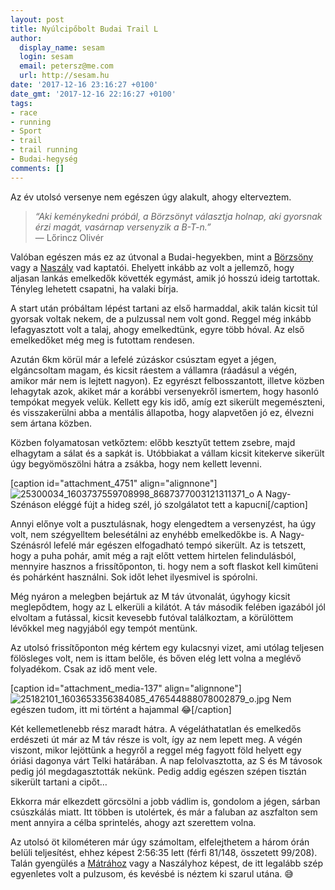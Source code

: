 ```yaml
---
layout: post
title: Nyúlcipőbolt Budai Trail L
author:
  display_name: sesam
  login: sesam
  email: petersz@me.com
  url: http://sesam.hu
date: '2017-12-16 23:16:27 +0100'
date_gmt: '2017-12-16 22:16:27 +0100'
tags:
- race
- running
- Sport
- trail
- trail running
- Budai-hegység
comments: []
---
```


Az év utolsó versenye nem egészen úgy alakult, ahogy elterveztem.

> _“Aki keménykedni próbál, a Börzsönyt választja holnap, aki gyorsnak érzi magát, vasárnap versenyzik a B-T-n.”_  
>  — Lőrincz Olivér

Valóban egészen más ez az útvonal a Budai-hegyekben, mint a [Börzsöny](/2017/07/19/nyulcipobolt-borzsony-trail-l) vagy a [Naszály](/2017/11/28/okofutas-naszaly-trail-m) vad kaptatói. Ehelyett inkább az volt a jellemző, hogy aljasan lankás emelkedők követték egymást, amik jó hosszú ideig tartottak. Tényleg lehetett csapatni, ha valaki bírja.

A start után próbáltam lépést tartani az első harmaddal, akik talán kicsit túl gyorsak voltak nekem, de a pulzussal nem volt gond. Reggel még inkább lefagyasztott volt a talaj, ahogy emelkedtünk, egyre több hóval. Az első emelkedőket még meg is futottam rendesen.

Azután 6km körül már a lefelé zúzáskor csúsztam egyet a jégen, elgáncsoltam magam, és kicsit ráestem a vállamra (ráadásul a végén, amikor már nem is lejtett nagyon). Ez egyrészt felbosszantott, illetve közben lehagytak azok, akiket már a korábbi versenyekről ismertem, hogy hasonló tempókat megyek velük. Kellett egy kis idő, amíg ezt sikerült megemészteni, és visszakerülni abba a mentális állapotba, hogy alapvetően jó ez, élvezni sem ártana közben.

Közben folyamatosan vetkőztem: előbb kesztyűt tettem zsebre, majd elhagytam a sálat és a sapkát is. Utóbbiakat a vállam kicsit kitekerve sikerült úgy begyömöszölni hátra a zsákba, hogy nem kellett levenni.

[caption id="attachment_4751" align="alignnone"]![25300034_1603737559708998_8687377003121311371_o](http://sesam.hu/wp-content/uploads/2017/12/25300034_1603737559708998_8687377003121311371_o.jpg) A Nagy-Szénáson eléggé fújt a hideg szél, jó szolgálatot tett a kapucni[/caption]

Annyi előnye volt a pusztulásnak, hogy elengedtem a versenyzést, ha úgy volt, nem szégyelltem belesétálni az enyhébb emelkedőkbe is. A Nagy-Szénásról lefelé már egészen elfogadható tempó sikerült. Az is tetszett, hogy a puha pohár, amit még a rajt előtt vettem hirtelen felindulásból, mennyire hasznos a frissítőponton, ti. hogy nem a soft flaskot kell kiműteni és pohárként használni. Sok időt lehet ilyesmivel is spórolni.

Még nyáron a melegben bejártuk az M táv útvonalát, úgyhogy kicsit meglepődtem, hogy az L elkerüli a kilátót. A táv második felében igazából jól elvoltam a futással, kicsit kevesebb futóval találkoztam, a körülöttem lévőkkel meg nagyjából egy tempót mentünk.

Az utolsó frissítőponton még kértem egy kulacsnyi vizet, ami utólag teljesen fölösleges volt, nem is ittam belőle, és bőven elég lett volna a meglévő folyadékom. Csak az idő ment vele.

[caption id="attachment_media-137" align="alignnone"]![25182101_1603653356384085_476544888078002879_o.jpg](http://sesam.hu/wp-content/uploads/2017/12/25182101_1603653356384085_476544888078002879_o.jpg) Nem egészen tudom, itt mi történt a hajammal 😂[/caption]

Két kellemetlenebb rész maradt hátra. A végeláthatatlan és emelkedős erdészeti út már az M táv része is volt, így az nem lepett meg. A végén viszont, mikor lejöttünk a hegyről a reggel még fagyott föld helyett egy óriási dagonya várt Telki határában. A nap felolvasztotta, az S és M távosok pedig jól megdagasztották nekünk. Pedig addig egészen szépen tisztán sikerült tartani a cipőt…

Ekkorra már elkezdett görcsölni a jobb vádlim is, gondolom a jégen, sárban csúszkálás miatt. Itt többen is utolértek, és már a faluban az aszfalton sem ment annyira a célba sprintelés, ahogy azt szerettem volna.

Az utolsó öt kilométeren már úgy számoltam, elfelejthetem a három órán belüli teljesítést, ehhez képest 2:56:35 lett (férfi 81/148, összetett 99/208). Talán gyengülés a [Mátrához](/2017/10/24/nyulcipobolt-matra-trail-l) vagy a Naszályhoz képest, de itt legalább szép egyenletes volt a pulzusom, és kevésbé is néztem ki szarul utána. 😅
